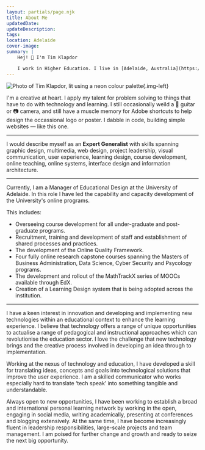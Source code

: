 ```yaml
---
layout: partials/page.njk
title: About Me
updatedDate:
updateDescription: 
tags:
location: Adelaide
cover-image: 
summary: | 
    Hej! 👋 I'm Tim Klapdor

    I work in Higher Education. I live in [Adelaide, Australia](https://duckduckgo.com/?q=adelaide&ia=web&iaxm=about).
---
```




![Photo of Tim Klapdor, lit using a neon colour palette]({{'/images/IMG_3394.jpg'}}){.img-left}

I'm a creative at heart. I apply my talent for problem solving to things that have to do with technology and learning. I still occasionally weild a 🎸 guitar or 📷 camera, and still have a muscle memory for Adobe shortcuts to help design the occassional logo or poster. I dabble in code, building simple websites — like this one. 

---

I would describe myself as an **Expert Generalist** with skills spanning graphic design, multimedia, web design, project leadership, visual communication, user experience, learning design, course development, online teaching, online systems, interface design and information architecture.  

---
  
Currently, I am a Manager of Educational Design at the University of Adelaide. In this role I have led the capability and capacity development of the University's online programs. 

This includes:

- Overseeing course development for all under-graduate and post-graduate programs.
- Recruitment, training and development of staff and establishment of shared processes and practices. 
- The development of the Online Quality Framework. 
- Four fully online research capstone courses spanning the Masters of Business Administration, Data Science, Cyber Security and Psycology programs. 
- The development and rollout of the MathTrackX series of MOOCs available through EdX.
- Creation of a Learning Design system that is being adopted across the institution.

---
  
I have a keen interest in innovation and developing and implementing new technologies within an educational context to enhance the learning experience. I believe that technology offers a range of unique opportunities to actualise a range of pedagogical and instructional approaches which can revolutionise the education sector. I love the challenge that new technology brings and the creative process involved in developing an idea through to implementation.  
  
Working at the nexus of technology and education, I have developed a skill for translating ideas, concepts and goals into technological solutions that improve the user experience. I am a skilled communicator who works especially hard to translate ‘tech speak’ into something tangible and understandable.  
  
Always open to new opportunities, I have been working to establish a broad and international personal learning network by working in the open, engaging in social media, writing academically, presenting at conferences and blogging extensively. At the same time, I have become increasingly fluent in leadership responsibilities, large-scale projects and team management. I am poised for further change and growth and ready to seize the next big opportunity.

